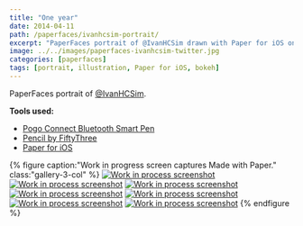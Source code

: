 ```yaml
---
title: "One year"
date: 2014-04-11
path: /paperfaces/ivanhcsim-portrait/
excerpt: "PaperFaces portrait of @IvanHCSim drawn with Paper for iOS on an iPad."
image: ../../images/paperfaces-ivanhcsim-twitter.jpg
categories: [paperfaces]
tags: [portrait, illustration, Paper for iOS, bokeh]
---
```


PaperFaces portrait of [@IvanHCSim](https://twitter.com/IvanHCSim).

**Tools used:**

- [Pogo Connect Bluetooth Smart Pen](https://www.amazon.com/gp/product/B009K448L4/ref=as_li_ss_tl?ie=UTF8&camp=1789&creative=390957&creativeASIN=B009K448L4&linkCode=as2&tag=mademist-20)
- [Pencil by FiftyThree](https://www.amazon.com/FiftyThree-Digital-Stylus-Pencil-iPhone/dp/B01JJBUYR4/ref=as_li_ss_tl?keywords=pencil+53&qid=1550586265&s=gateway&sr=8-3&linkCode=ll1&tag=mademist-20&linkId=0134793cb840affff60f2e45a7f64678&language=en_US)
- [Paper for iOS](https://paper.bywetransfer.com/)

{% figure caption:"Work in progress screen captures Made with Paper." class:"gallery-3-col" %}
[![Work in process screenshot](../../images/paperfaces-ivanhcsim-process-1-600.jpg)](../../images/paperfaces-ivanhcsim-process-1-lg.jpg)
[![Work in process screenshot](../../images/paperfaces-ivanhcsim-process-2-600.jpg)](../../images/paperfaces-ivanhcsim-process-2-lg.jpg)
[![Work in process screenshot](../../images/paperfaces-ivanhcsim-process-3-600.jpg)](../../images/paperfaces-ivanhcsim-process-3-lg.jpg)
[![Work in process screenshot](../../images/paperfaces-ivanhcsim-process-4-600.jpg)](../../images/paperfaces-ivanhcsim-process-4-lg.jpg)
[![Work in process screenshot](../../images/paperfaces-ivanhcsim-process-5-600.jpg)](../../images/paperfaces-ivanhcsim-process-5-lg.jpg)
[![Work in process screenshot](../../images/paperfaces-ivanhcsim-process-6-600.jpg)](../../images/paperfaces-ivanhcsim-process-6-lg.jpg)
[![Work in process screenshot](../../images/paperfaces-ivanhcsim-process-7-600.jpg)](../../images/paperfaces-ivanhcsim-process-7-lg.jpg)
{% endfigure %}
